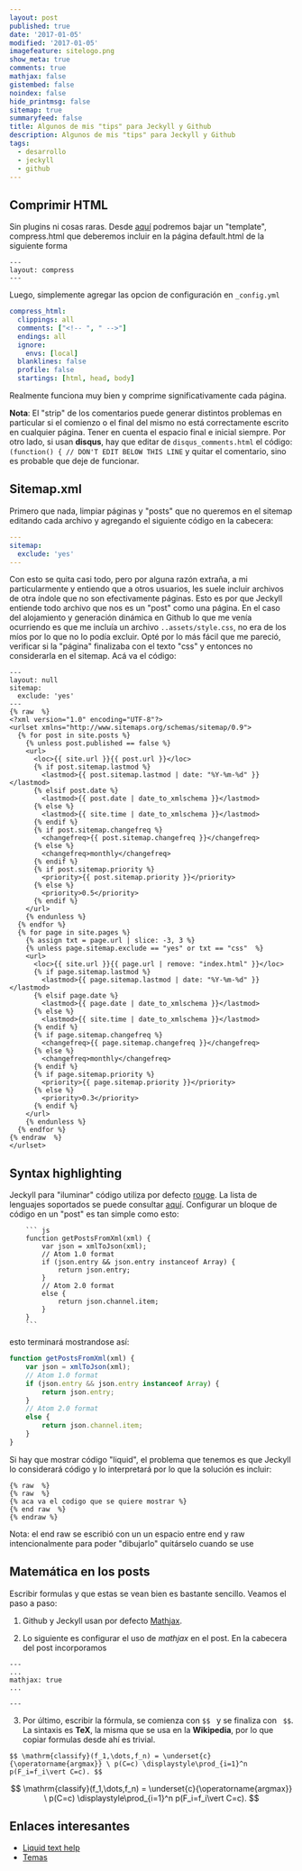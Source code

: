 ```yaml
---
layout: post
published: true
date: '2017-01-05'
modified: '2017-01-05'
imagefeature: sitelogo.png
show_meta: true
comments: true
mathjax: false
gistembed: false
noindex: false
hide_printmsg: false
sitemap: true
summaryfeed: false
title: Algunos de mis "tips" para Jeckyll y Github
description: Algunos de mis "tips" para Jeckyll y Github
tags:
  - desarrollo
  - jeckyll
  - github
---
```

## Comprimir HTML

Sin plugins ni cosas raras. Desde [aquí](http://jch.penibelst.de/) podremos
bajar un "template", compress.html que deberemos incluir en la página
default.html de la siguiente forma

```
---
layout: compress
---
```

Luego, simplemente agregar las opcion de configuración en `_config.yml`

``` yaml
compress_html:
  clippings: all
  comments: ["<!-- ", " -->"]
  endings: all
  ignore:
    envs: [local]
  blanklines: false
  profile: false
  startings: [html, head, body]
```

Realmente funciona muy bien y comprime significativamente cada página.

**Nota**: El "strip" de los comentarios puede generar distintos problemas en
particular si el comienzo o el final del mismo no está correctamente escrito en
cualquier página. Tener en cuenta el espacio final e inicial siempre. Por otro
lado, si usan **disqus**, hay que editar de `disqus_comments.html` el código:
`(function() { // DON'T EDIT BELOW THIS LINE` y quitar el comentario, sino es
probable que deje de funcionar.

## Sitemap.xml

Primero que nada, limpiar páginas y "posts" que no queremos en el sitemap
editando cada archivo y agregando el siguiente código en la cabecera:

``` yaml
---
sitemap:
  exclude: 'yes'
---  
```

Con esto se quita casi todo, pero por alguna razón extraña, a mi
particularmente y entiendo que a otros usuarios, les suele incluir archivos de
otra índole que no son efectivamente páginas. Esto es por que Jeckyll entiende
todo archivo que nos es un "post" como una página. En el caso del alojamiento y
generación dinámica en Github lo que me venía ocurriendo es que me incluía un
archivo `..assets/style.css`, no era de los míos por lo que no lo podía
excluir. Opté por lo más fácil que me pareció, verificar si la "página"
finalizaba con el texto "css" y entonces no considerarla en el sitemap. Acá va
el código:

``` liquid
---
layout: null
sitemap:
  exclude: 'yes'
---
{% raw  %}
<?xml version="1.0" encoding="UTF-8"?>
<urlset xmlns="http://www.sitemaps.org/schemas/sitemap/0.9">
  {% for post in site.posts %}
    {% unless post.published == false %}
    <url>
      <loc>{{ site.url }}{{ post.url }}</loc>
      {% if post.sitemap.lastmod %}
        <lastmod>{{ post.sitemap.lastmod | date: "%Y-%m-%d" }}</lastmod>
      {% elsif post.date %}
        <lastmod>{{ post.date | date_to_xmlschema }}</lastmod>
      {% else %}
        <lastmod>{{ site.time | date_to_xmlschema }}</lastmod>
      {% endif %}
      {% if post.sitemap.changefreq %}
        <changefreq>{{ post.sitemap.changefreq }}</changefreq>
      {% else %}
        <changefreq>monthly</changefreq>
      {% endif %}
      {% if post.sitemap.priority %}
        <priority>{{ post.sitemap.priority }}</priority>
      {% else %}
        <priority>0.5</priority>
      {% endif %}
    </url>
    {% endunless %}
  {% endfor %}
  {% for page in site.pages %}
    {% assign txt = page.url | slice: -3, 3 %}
    {% unless page.sitemap.exclude == "yes" or txt == "css"  %}
    <url>
      <loc>{{ site.url }}{{ page.url | remove: "index.html" }}</loc>
      {% if page.sitemap.lastmod %}
        <lastmod>{{ page.sitemap.lastmod | date: "%Y-%m-%d" }}</lastmod>
      {% elsif page.date %}
        <lastmod>{{ page.date | date_to_xmlschema }}</lastmod>
      {% else %}
        <lastmod>{{ site.time | date_to_xmlschema }}</lastmod>
      {% endif %}
      {% if page.sitemap.changefreq %}
        <changefreq>{{ page.sitemap.changefreq }}</changefreq>
      {% else %}
        <changefreq>monthly</changefreq>
      {% endif %}
      {% if page.sitemap.priority %}
        <priority>{{ page.sitemap.priority }}</priority>
      {% else %}
        <priority>0.3</priority>
      {% endif %}
    </url>
    {% endunless %}
  {% endfor %}
{% endraw  %}
</urlset>
```

## Syntax highlighting 

Jeckyll para "iluminar" código utiliza por defecto
[rouge](https://github.com/jneen/rouge). La lista de lenguajes soportados se
puede consultar
[aquí](https://github.com/jneen/rouge/wiki/List-of-supported-languages-and-lexers).
Configurar un bloque de código en un "post" es tan simple como esto:

```
	``` js
	function getPostsFromXml(xml) {
		var json = xmlToJson(xml);
		// Atom 1.0 format
		if (json.entry && json.entry instanceof Array) {
			return json.entry;
		}
		// Atom 2.0 format
		else {
			return json.channel.item;
		}
	}
	```
```

esto terminará mostrandose así:

``` js
function getPostsFromXml(xml) {
	var json = xmlToJson(xml);
	// Atom 1.0 format
	if (json.entry && json.entry instanceof Array) {
		return json.entry;
	}
	// Atom 2.0 format
	else {
		return json.channel.item;
	}
}
```


Si hay que mostrar código "liquid", el problema que tenemos es que Jeckyll lo considerará código y lo interpretará por lo que la solución es incluir:

``` liquid
{% raw  %}
{% raw  %}
{% aca va el codigo que se quiere mostrar %}
{% end raw  %}
{% endraw %}

```
Nota: el end raw se escribió con un un espacio entre end y raw intencionalmente para poder "dibujarlo" quitárselo cuando se use


## Matemática en los posts

Escribir formulas y que estas se vean bien es bastante sencillo. Veamos el paso a paso:

1. Github y Jeckyll usan por defecto
   [Mathjax](http://docs.mathjax.org/en/latest/mathjax.html). 

2. Lo siguiente es configurar el uso de _mathjax_ en el post. En la cabecera
   del post incorporamos 

```
---
...
mathjax: true
...

---
```

3. Por último, escribir la fórmula, se comienza con `$$ ` y se finaliza con `
   $$`. La sintaxis es **TeX**, la misma que se usa en la **Wikipedia**, por lo
   que copiar formulas desde ahí es trivial.

`$$ \mathrm{classify}(f_1,\dots,f_n) = \underset{c}{\operatorname{argmax}} \ p(C=c) \displaystyle\prod_{i=1}^n p(F_i=f_i\vert C=c). $$`

$$ \mathrm{classify}(f_1,\dots,f_n) = \underset{c}{\operatorname{argmax}} \ p(C=c) \displaystyle\prod_{i=1}^n p(F_i=f_i\vert C=c). $$


## Enlaces interesantes

* [Liquid text help](http://shopify.github.io/liquid/tags/iteration/)
* [Temas](http://jekyllthemes.org/)
